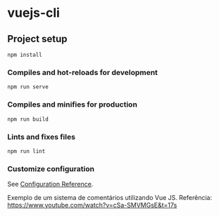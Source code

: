 # vuejs-cli

## Project setup
```
npm install
```

### Compiles and hot-reloads for development
```
npm run serve
```

### Compiles and minifies for production
```
npm run build
```

### Lints and fixes files
```
npm run lint
```

### Customize configuration
See [Configuration Reference](https://cli.vuejs.org/config/).

Exemplo de um sistema de comentários utilizando Vue JS.
Referência: https://www.youtube.com/watch?v=cSa-SMVMGsE&t=17s
